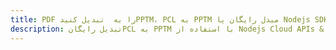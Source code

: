 ---title: PDF را به  تبدیل کنیدPPTM، PCL به PPTM مبدل رایگان یا Nodejs SDKdescription: تبدیل رایگانPCL به PPTM با استفاده از Nodejs Cloud APIs & SDK همچنین اسناد PDF را در Cloud ایجاد، ویرایش و رندر کنید.---
